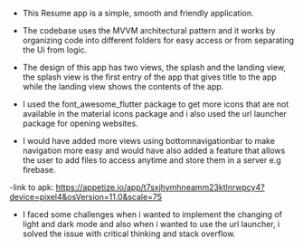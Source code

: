 - This Resume app is a simple, smooth and friendly application.

- The codebase uses the MVVM architectural pattern and it works by organizing code into different folders
for easy access or from separating the Ui from logic.

- The design of this app has two views, the splash and the landing view, the splash view is the first entry of
the app that gives title to the app while the landing view shows the contents of the app.

- I used the font_awesome_flutter package to get more icons that are not available in the material icons package and
i also used the url launcher package for opening websites.

- I would have added more views using bottomnavigationbar to make navigation more easy and would have also added a feature that
allows the user to add files to access anytime and store them in a server e.g firebase.

-link to apk: https://appetize.io/app/t7sxjhymhneamm23ktlnrwpcy4?device=pixel4&osVersion=11.0&scale=75

- I faced some challenges when i wanted to implement the changing of light and dark mode and also when i wanted to use the url launcher,
i solved the issue with critical thinking and stack overflow.